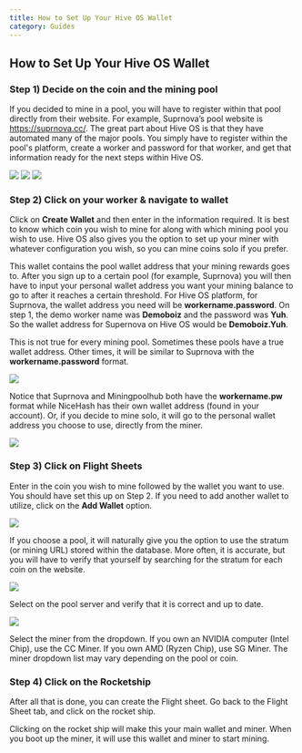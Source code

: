 ```yaml
---
title: How to Set Up Your Hive OS Wallet
category: Guides
---
```


## How to Set Up Your Hive OS Wallet

### Step 1) Decide on the coin and the mining pool
If you decided to mine in a pool, you will have to register within that pool directly from their website. For example, Suprnova’s pool website is https://suprnova.cc/. The great part about Hive OS is that they have automated many of the major pools. You simply have to register within the pool's platform, create a worker and password for that worker, and get that information ready for the next steps within Hive OS.

<img src="https://miro.medium.com/max/334/0*15xxIauan7l9q8pW.png">


<img src="https://miro.medium.com/max/500/0*wWUQhCTCthFEtGIR.png">


<img src="https://miro.medium.com/max/800/0*pvFVB_ORr6tG-9CC.png">

### Step 2) Click on your worker & navigate to wallet
Click on **Create Wallet** and then enter in the information required. It is best to know which coin you wish to mine for along with which mining pool you wish to use. Hive OS also gives you the option to set up your miner with whatever configuration you wish, so you can mine coins solo if you prefer.

This wallet contains the pool wallet address that your mining rewards goes to. After you sign up to a certain pool (for example, Suprnova) you will then have to input your personal wallet address you want your mining balance to go to after it reaches a certain threshold. For Hive OS platform, for Suprnova, the wallet address you need will be **workername.password**. On step 1, the demo worker name was **Demoboiz** and the password was **Yuh**. So the wallet address for Supernova on Hive OS would be **Demoboiz.Yuh**.

This is not true for every mining pool. Sometimes these pools have a true wallet address. Other times, it will be similar to Suprnova with the **workername.password** format.

<img src="https://miro.medium.com/max/800/0*Qw6q2uT1h5YgozKy.png">

Notice that Suprnova and Miningpoolhub both have the **workername.pw** format while NiceHash has their own wallet address (found in your account). Or, if you decide to mine solo, it will go to the personal wallet address you choose to use, directly from the miner.

<img src="https://miro.medium.com/max/800/0*g0MVchej7uecSTgq.png">

### Step 3) Click on Flight Sheets
Enter in the coin you wish to mine followed by the wallet you want to use. You should have set this up on Step 2. If you need to add another wallet to utilize, click on the **Add Wallet** option.

<img src="https://miro.medium.com/max/800/0*D1f6FdBlRCyZ6dj3.png">

If you choose a pool, it will naturally give you the option to use the stratum (or mining URL) stored within the database. More often, it is accurate, but you will have to verify that yourself by searching for the stratum for each coin on the website.

<img src="https://miro.medium.com/max/800/0*SufrJy9NX0N_gHHm.png">

Select on the pool server and verify that it is correct and up to date.

<img src="https://miro.medium.com/max/800/0*DH94ACYcWvzHBfpE.png">

Select the miner from the dropdown. If you own an NVIDIA computer (Intel Chip), use the CC Miner. If you own AMD (Ryzen Chip), use SG Miner. The miner dropdown list may vary depending on the pool or coin.

### Step 4) Click on the Rocketship
After all that is done, you can create the Flight sheet. Go back to the Flight Sheet tab, and click on the rocket ship.

Clicking on the rocket ship will make this your main wallet and miner. When you boot up the miner, it will use this wallet and miner to start mining.
